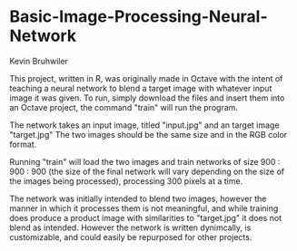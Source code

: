 # Basic-Image-Processing-Neural-Network
Kevin Bruhwiler

This project, written in R, was originally made in Octave with the intent of teaching a neural network to blend a target image with whatever input image it was given. To run, simply download the files and insert them into an Octave project, the command "train" will run the program.

The network takes an input image, titled "input.jpg" and an target image "target.jpg" 
The two images should be the same size and in the RGB color format. 

Running "train" will load the two images and train networks of size 900 : 900 : 900 (the size of the final network will vary depending on the size of the images being processed), processing 300 pixels at a time.

The network was initially intended to blend two images, however the manner in which it processes them is not meaningful, and while training does produce a product image with similarities to "target.jpg" it does not blend as intended.
However the network is written dynimcally, is customizable, and could easily be repurposed for other projects.

